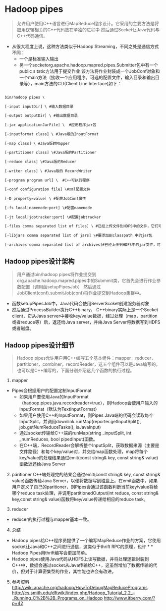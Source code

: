 # Hadoop pipes
> 允许用户使用C++语言进行MapReduce程序设计。它采用的主要方法是将应用逻辑相关的C++代码放在单独的进程中
然后通过Socket让Java代码与C++代码通信。

* 从很大程度上说，这种方法类似于Hadoop Streaming，不同之处是通信方式不同：
  * 一个是标准输入输出
  * 另一个socketorg.apache.hadoop.mapred.pipes.Submitter包中有一个public s tatic方法用于提交作业
该方法将作业封装成一个JobConf对象和一个main方法（接收一个应用程序，可选的配置文件，输入目录和输出目录等），main方法的CLI(Client Line Interface)如下：
```xml

bin/hadoop pipes \
 
[-input inputDir] \ #输入数据目录
 
[-output outputDir] \ #输出数据目录
 
[-jar applicationJarFile] \  #应用程序jar包
 
[-inputformat class] \ #Java版的InputFormat
 
[-map class] \ #Java版的Mapper
 
[-partitioner class] \#Java版的Partitioner
 
[-reduce class] \#Java版的Reducer
 
[-writer class] \ #Java版的 RecordWriter
 
[-program program url] \  #C++可执行程序
 
[-conf configuration file] \#xml配置文件
 
[-D property=value] \ #配置JobConf属性
 
[-fs local|namenode:port] \#配置namenode
 
[-jt local|jobtracker:port] \#配置jobtracker
 
[-files comma separated list of files] \ #已经上传文件到HDFS中的文件，它们可以像在本地一样打开
 
[-libjars comma separated list of jars] \#要添加到classpath 中的jar包
 
[-archives comma separated list of archives]#已经上传到HDFS中的jar文件，可以 在程序中直接使用
```

## Hadoop pipes设计架构
> 用户通过bin/hadoop pipes将作业提交到org.apache.hadoop.mapred.pipes中的Submmit类，它首先会进行作业参数配置（调用函setupPipesJob）
然后通过JobClient(conf).submitJob(conf)将作业提交到Hadoop集群中。

* 函数setupPipesJob中，Java代码会使用ServerScoket创建服务器对象
* 然后通过ProcessBuilder执行C++binary， C++binary实际上是一个Socket client，它从Java server中接收key/value数据，经过处理（map，partition或者reduce等）后，返还给Java server，并由Java Server将数据写到HDFS或者磁盘。


## Hadoop pipes设计细节
> Hadoop pipes允许用户用C++编写五个基本组件：mapper，reducer，partitioner，combiner，recordReader，这五个组件可以是Java编写的，也可以是C++编写的，下面分别介绍这几个函数的执行过程。

1.	mapper
  * Pipes会根据用户的配置定制InputFormat
    * 如果用户要使用Java的InputFormat（hadoop.pipes.java.recordreader=true），则Hadoop会使用户输入的InputFormat（默认为TextInputFormat）
    * 如果用户使用C++的InputFormat，则Pipes Java端的代码会读取每个InputSplit，并调用downlink.runMap(reporter.getInputSplit(), job.getNumReduceTasks(), isJavaInput)
    * 通过socket传输给C++端的runMap(string _inputSplit, int _numReduces, bool pipedInput)函数。
    * 在C++端，RecordReader会解析整个InputSplit，获取数据来源（主要是文件路径）和每个key/value对，并交给map函数处理，map将每个key/value的处理结果通过emit(const string& key, const string& value)函数返还给Java Server
    
2.	paritioner
C++端处理完的结果会通过emit(const string& key, const string& value)函数传给Java Server，以便将数据写到磁盘上。在emit函数中，如果用户定义了自己的paritioner，则Pipes会通过该函数判断当前key/value将给哪个reduce task处理，并调用partitionedOutput(int reduce, const string& key,const string& value)函数将key/value传递给相应的reduce task。

3.	reducer
  * reducer的执行过程与mapper基本一致。

4.	总结
  * Hadoop pipes给C++程序员提供了一个编写MapReduce作业的方案，它使用socket让Java和C++之间进行通信，这类似于thrift RPC的原理，也许    *   * Hadoop Pipes用thrift编写会更加简单。
  * Hadoop pipes使用Java代码从HDFS上读写数据，并将处理逻辑封装到C++中，数据会通过socket从Java传输给C++，这虽然增加了数据传输的代价，但对于计算密集型的作业，其性能也许会有改进。

5.	参考资料
http://wiki.apache.org/hadoop/HowToDebugMapReducePrograms
http://cs.smith.edu/dftwiki/index.php/Hadoop_Tutorial_2.2_–_Running_C%2B%2B_Programs_on_Hadoop
http://www.itberry.com/?p=42
